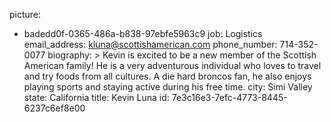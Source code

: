 picture:
  - badedd0f-0365-486a-b838-97ebfe5963c9
job: Logistics
email_address: kluna@scottishamerican.com
phone_number: 714-352-0077
biography: >
  Kevin is excited to be a new member of the Scottish American family! He is a very adventurous
  individual who loves to travel and try foods from all cultures. A die hard broncos fan, he also
  enjoys playing sports and staying active during his free time.
city: Simi Valley
state: California
title: Kevin Luna
id: 7e3c16e3-7efc-4773-8445-6237c6ef8e00
